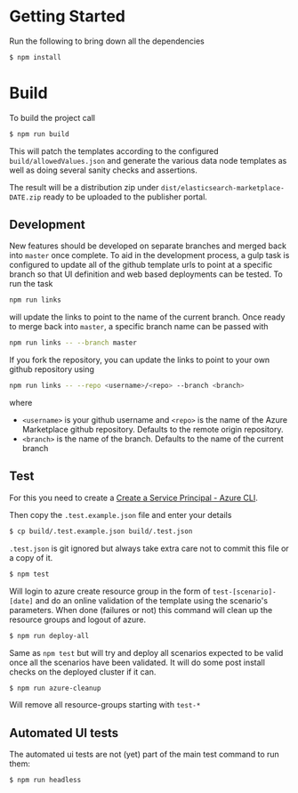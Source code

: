 # Getting Started

Run the following to bring down all the dependencies

```bash
$ npm install
```

# Build

To build the project call

```bash
$ npm run build
```

This will patch the templates according to the configured `build/allowedValues.json` and generate the various data node templates as well as doing several sanity checks and assertions.

The result will be a distribution zip under `dist/elasticsearch-marketplace-DATE.zip` ready to be uploaded to the publisher portal.


## Development

New features should be developed on separate branches and merged back into `master` once complete. To aid in the development process, a gulp task is configured to update all of the github template urls to point at a specific branch so that UI definition and web based deployments can be tested. To run the task

```sh
npm run links
```

will update the links to point to the name of the current branch. Once ready to merge back into `master`, a specific branch name can be passed with

```sh
npm run links -- --branch master
```

If you fork the repository, you can update the links to point to your own github repository using

```sh
npm run links -- --repo <username>/<repo> --branch <branch>
```

where

- `<username>` is your github username and `<repo>` is the name of the Azure Marketplace github repository. Defaults to the remote origin repository.
- `<branch>` is the name of the branch. Defaults to the name of the current branch 

## Test

For this you need to create a [Create a Service Principal - Azure CLI](https://github.com/cloudfoundry-incubator/bosh-azure-cpi-release/blob/master/docs/get-started/create-service-principal.md).

Then copy the `.test.example.json` file and enter your details

```bash
$ cp build/.test.example.json build/.test.json
```

`.test.json` is git ignored but always take extra care not to commit this file or a copy of it.


```bash
$ npm test
```

Will login to azure create resource group in the form of `test-[scenario]-[date]` and do an online validation of the template using the scenario's parameters.
When done (failures or not) this command will clean up the resource groups and logout of azure.

```bash
$ npm run deploy-all
```

Same as `npm test` but will try and deploy all scenarios expected to be valid once all the scenarios have been validated.
It will do some post install checks on the deployed cluster if it can.

```bash
$ npm run azure-cleanup
```
Will remove all resource-groups starting with `test-*`

## Automated UI tests

The automated ui tests are not (yet) part of the main test command to run them:

```bash
$ npm run headless
```
